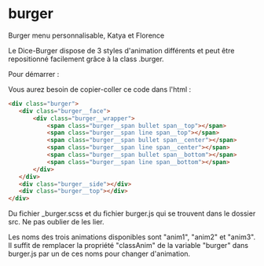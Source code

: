 # burger
 
 Burger menu personnalisable, Katya et Florence
 
 Le Dice-Burger dispose de 3 styles d'animation différents et peut être repositionné facilement grâce à la class .burger.
 
 Pour démarrer :
 
 Vous aurez besoin de copier-coller ce code dans l'html :
 ```html
 <div class="burger">
 	<div class="burger__face">
 		<div class="burger__wrapper">
 			<span class="burger__span bullet span__top"></span>
 			<span class="burger__span line span__top"></span>
 			<span class="burger__span bullet span__center"></span>
 			<span class="burger__span line span__center"></span>
 			<span class="burger__span bullet span__bottom"></span>
 			<span class="burger__span line span__bottom"></span>
 		</div>
 	</div>
 	<div class="burger__side"></div>
 	<div class="burger__top"></div>
 </div>
 ```
 Du fichier _burger.scss et du fichier burger.js qui se trouvent dans le dossier src. Ne pas oublier de les lier.
 
 Les noms des trois animations disponibles sont "anim1", "anim2" et "anim3".  Il suffit de remplacer la propriété "classAnim"
 de la variable "burger" dans burger.js par un de ces noms pour changer d'animation.
